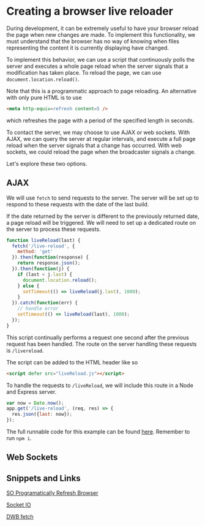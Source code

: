 # Creating a browser live reloader

During development, it can be extremely useful to have your browser reload the page when new changes are made. To implement this functionality, we must understand that the browser has no way of knowing when files representing the content it is currently displaying have changed.

To implement this behavior, we can use a script that continuously polls the server and executes a whole page reload when the server signals that a modification has taken place. To reload the page, we can use `document.location.reload()`.

Note that this is a programmatic approach to page reloading. An alternative with only pure HTML is to use

```html
<meta http-equiv=refresh content=5 />
```

which refreshes the page with a period of the specified length in seconds.

To contact the server, we may choose to use AJAX or web sockets. With AJAX, we can query the server at regular intervals, and execute a full page reload when the server signals that a change has occurred. With web sockets, we could reload the page when the broadcaster signals a change.

Let's explore these two options.

## AJAX

We will use `fetch` to send requests to the server. The server will be set up to respond to these requests with the date of the last build.

If the date returned by the server is different to the previously returned date, a page reload will be triggered. We will need to set up a dedicated route on the server to process these requests.

```js
function liveReload(last) {
  fetch('/live-reload', {
    method: 'get'
  }).then(function(response) {
    return response.json();
  }).then(function(j) {
    if (last < j.last) {
      document.location.reload();
    } else {
      setTimeout(() => liveReload(j.last), 1000);
    }
  }).catch(function(err) {
    // handle error
    setTimeout(() => liveReload(last), 1000);
  });
}
```

This script continually performs a request one second after the previous request has been handled. The route on the server handling these requests is `/livereload`.

The script can be added to the HTML header like so

```html
<script defer src="liveReload.js"></script>
```

To handle the requests to `/liveReload`, we will include this route in a Node and Express server.

```js
var now = Date.now();
app.get('/live-reload', (req, res) => {
  res.json({last: now});
});
```

The full runnable code for this example can be found [here][4]. Remember to run `npm i`.

## Web Sockets



## Snippets and Links

[SO Programatically Refresh Browser][1]

[Socket IO][2]

[DWB fetch][3]

[1]: http://stackoverflow.com/questions/13376048/how-do-i-programmatically-refresh-a-browser
[2]: http://socket.io/
[3]: https://davidwalsh.name/fetch
[4]: link_to_github
